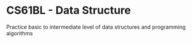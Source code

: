 CS61BL - Data Structure
===

Practice basic to intermediate level of data structures and programming algorithms
